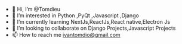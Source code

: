 - 👋 Hi, I’m @Tomdieu
- 👀 I’m interested in Python ,PyQt ,Javascript ,Django
- 🌱 I’m currently learning NextJs,ReactJs,React native,Electron Js
- 💞️ I’m looking to collaborate on Django Projects,Javascript Projects
- 📫 How to reach me ivantomdio@gmail.com

<!---
Tomdieu/Tomdieu is a ✨ special ✨ repository because its `README.md` (this file) appears on your GitHub profile.
You can click the Preview link to take a look at your changes.
--->
